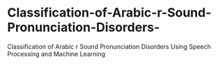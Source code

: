 # Classification-of-Arabic-r-Sound-Pronunciation-Disorders-
Classification of Arabic r Sound Pronunciation Disorders Using Speech Processing and Machine Learning
